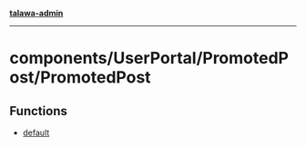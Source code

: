 [**talawa-admin**](../../../../README.md)

***

# components/UserPortal/PromotedPost/PromotedPost

## Functions

- [default](functions/default.md)
